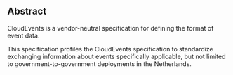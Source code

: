 
## Abstract
<!-- ### [Abstract](#rfc.abstract) -->
CloudEvents is a vendor-neutral specification for defining the format of event data.

This specification profiles the CloudEvents specification to standardize exchanging information about events specifically applicable, 
but not limited to government-to-government deployments in the Netherlands.


